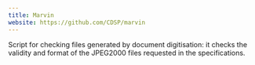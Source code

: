 ```yaml
---
title: Marvin
website: https://github.com/CDSP/marvin
---
```


Script for checking files generated by document digitisation: it checks the validity and format of the JPEG2000 files requested in the specifications.
